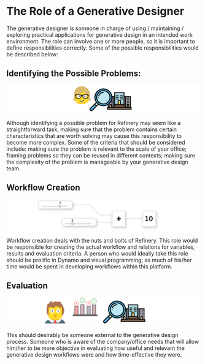 # The Role of a Generative Designer

The generative designer is someone in charge of using / maintaining / exploring practical applications for generative design in an intended work environment. The role can involve one or more people, so it is important to define responsibilities correctly. Some of the possible responsibilities would be described below:

## Identifying the Possible Problems:

![](../.gitbook/assets/identifyproblems.png)

Although identifying a possible problem for Refinery may seem like a straightforward task, making sure that the problem contains certain characteristics that are worth solving may cause this responsibility to become more complex. Some of the criteria that should be considered include: making sure the problem is relevant to the scale of your office; framing problems so they can be reused in different contexts; making sure the complexity of the problem is manageable by your generative design team.

## Workflow Creation

![](../.gitbook/assets/workflowcreation.png)

Workflow creation deals with the nuts and bolts of Refinery. This role would be responsible for creating the actual workflow and relations for variables, results and evaluation criteria. A person who would ideally take this role should be prolific in Dynamo and visual programming; as much of his/her time would be spent in developing workflows within this platform.

## Evaluation

![](../.gitbook/assets/evaluateproblem.png)

This should desirably be someone external to the generative design process. Someone who is aware of the company/office needs that will allow him/her to be more objective in evaluating how useful and relevant the generative design workflows were and how time-effective they were.


